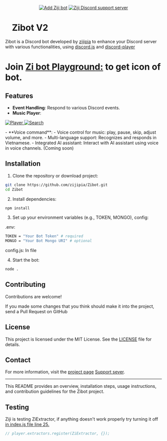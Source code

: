 <p align="center">
    <a href="https://discord.com/oauth2/authorize?client_id=1005716197259612193"><img src="https://img.shields.io/badge/ADD_Bot-Ziji_Bot?style=for-the-badge&label=Ziji%20Bot&color=%237289DA" alt="Add Ziji bot"></a>
    <a href="https://discord.gg/zaskhD7PTW"><img src="https://img.shields.io/discord/1007597270704869387?style=for-the-badge&color=%237289DA" alt="Ziji Discord support server"></a>
</p>

# [<img src="https://raw.githubusercontent.com/zijipia/zijipia/main/Assets/ZijiAvt.gif" width="15"/>](./) Zibot V2

Zibot is a Discord bot developed by [zijipia](https://github.com/zijipia) to enhance your Discord server with various functionalities, using [discord.js](https://discord.js.org/) and [discord-player](https://discord-player.js.org/)

# Join [Zi bot Playground:](https://discord.gg/32GkbyXtbA) to get icon of bot.

## Features

- **Event Handling**: Respond to various Discord events.
- **Music Player**:
<p>
  <div class="image">
    <a href="./" data-sub-html="Description">
      <img alt="Player" src="https://raw.githubusercontent.com/zijipia/zijipia/Ziji-Discord-Bot-Image/Assets/Player.png" />
      <img alt="Search" src="https://github.com/zijipia/zijipia/blob/Ziji-Discord-Bot-Image/Assets/search.png" />
    </a>
  </div>
</p>
- **Voice command**:
  - Voice control for music: play, pause, skip, adjust volume, and more.
  - Multi-language support: Recognizes and responds in Vietnamese.
  - Integrated AI assistant: Interact with AI assistant using voice in voice channels. (Coming soon)

## Installation

1. Clone the repository or download project:

```bash
git clone https://github.com/zijipia/Zibot.git
cd Zibot
```

2. Install dependencies:

```bash
npm install
```

3. Set up your environment variables (e.g., TOKEN, MONGO), config:

.env:

```bash
TOKEN = "Your Bot Token" # required
MONGO = "Your Bot Mongo URI" # optional
```

config.js: In file

4. Start the bot:

```bash
node .
```

## Contributing

Contributions are welcome!

If you made some changes that you think should make it into the project, send a Pull Request on GitHub

## License

This project is licensed under the MIT License. See the [LICENSE](./blob/main/LICENSE) file for details.

## Contact

For more information, visit the [project page](https://github.com/zijipia/Ziji-bot-discord) [Support sever](https://discord.gg/GQyJkZDtdX).

---

This README provides an overview, installation steps, usage instructions, and contribution guidelines for the Zibot project.

## Testing

Ziji is testing ZiExtractor, if anything doesn't work properly try turning it off [in index.js file line 25.](https://github.com/zijipia/Ziji-bot-discord/blob/main/index.js#L25)

```js
// player.extractors.register(ZiExtractor, {});
```
